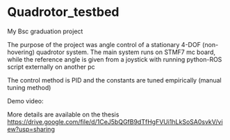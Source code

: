 # Quadrotor_testbed
My Bsc graduation project

The purpose of the project was angle control of a stationary 4-DOF (non-hovering) quadrotor system. The main system runs on STMF7 mc board, while the reference angle is given from a joystick with running python-ROS script externally on another pc

The control method is PID and the constants are tuned empirically (manual tuning method)

Demo video:


More details are available on the thesis
https://drive.google.com/file/d/1CeJ5bQGfB9dTfHgFVUi1hLkSoSA0svkV/view?usp=sharing
